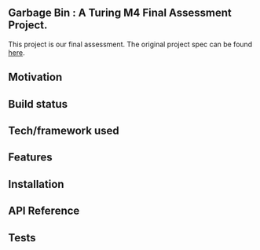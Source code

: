 ## Garbage Bin : A Turing M4 Final Assessment Project.
This project is our final assessment. The original project spec can be found [here](https://gist.github.com/robbiejaeger/44d65ddb36419b7825708524e9b43df2).

## Motivation

## Build status

## Tech/framework used

## Features

## Installation

## API Reference

## Tests
